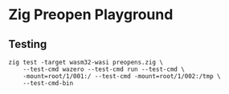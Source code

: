 # Zig Preopen Playground

## Testing

    zig test -target wasm32-wasi preopens.zig \
        --test-cmd wazero --test-cmd run --test-cmd \
        -mount=root/1/001:/ --test-cmd -mount=root/1/002:/tmp \
        --test-cmd-bin
